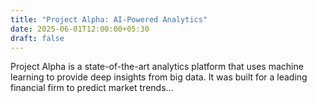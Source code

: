 ```yaml
---
title: "Project Alpha: AI-Powered Analytics"
date: 2025-06-01T12:00:00+05:30
draft: false
---
```


Project Alpha is a state-of-the-art analytics platform that uses machine learning to provide deep insights from big data. It was built for a leading financial firm to predict market trends...